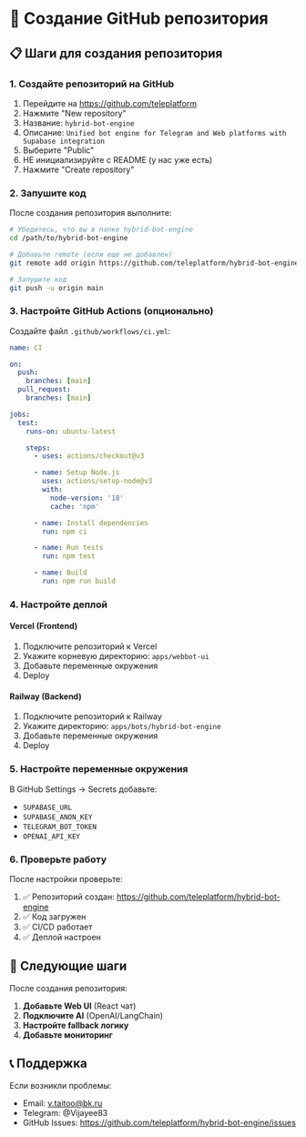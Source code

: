 # 🔗 Создание GitHub репозитория

## 📋 Шаги для создания репозитория

### 1. Создайте репозиторий на GitHub

1. Перейдите на https://github.com/teleplatform
2. Нажмите "New repository"
3. Название: `hybrid-bot-engine`
4. Описание: `Unified bot engine for Telegram and Web platforms with Supabase integration`
5. Выберите "Public"
6. НЕ инициализируйте с README (у нас уже есть)
7. Нажмите "Create repository"

### 2. Запушите код

После создания репозитория выполните:

```bash
# Убедитесь, что вы в папке hybrid-bot-engine
cd /path/to/hybrid-bot-engine

# Добавьте remote (если еще не добавлен)
git remote add origin https://github.com/teleplatform/hybrid-bot-engine.git

# Запушите код
git push -u origin main
```

### 3. Настройте GitHub Actions (опционально)

Создайте файл `.github/workflows/ci.yml`:

```yaml
name: CI

on:
  push:
    branches: [main]
  pull_request:
    branches: [main]

jobs:
  test:
    runs-on: ubuntu-latest

    steps:
      - uses: actions/checkout@v3

      - name: Setup Node.js
        uses: actions/setup-node@v3
        with:
          node-version: '18'
          cache: 'npm'

      - name: Install dependencies
        run: npm ci

      - name: Run tests
        run: npm test

      - name: Build
        run: npm run build
```

### 4. Настройте деплой

#### Vercel (Frontend)

1. Подключите репозиторий к Vercel
2. Укажите корневую директорию: `apps/webbot-ui`
3. Добавьте переменные окружения
4. Deploy

#### Railway (Backend)

1. Подключите репозиторий к Railway
2. Укажите директорию: `apps/bots/hybrid-bot-engine`
3. Добавьте переменные окружения
4. Deploy

### 5. Настройте переменные окружения

В GitHub Settings → Secrets добавьте:

- `SUPABASE_URL`
- `SUPABASE_ANON_KEY`
- `TELEGRAM_BOT_TOKEN`
- `OPENAI_API_KEY`

### 6. Проверьте работу

После настройки проверьте:

1. ✅ Репозиторий создан: https://github.com/teleplatform/hybrid-bot-engine
2. ✅ Код загружен
3. ✅ CI/CD работает
4. ✅ Деплой настроен

## 🎯 Следующие шаги

После создания репозитория:

1. **Добавьте Web UI** (React чат)
2. **Подключите AI** (OpenAI/LangChain)
3. **Настройте fallback логику**
4. **Добавьте мониторинг**

## 📞 Поддержка

Если возникли проблемы:

- Email: v.taitoo@bk.ru
- Telegram: @Vijayee83
- GitHub Issues: https://github.com/teleplatform/hybrid-bot-engine/issues
